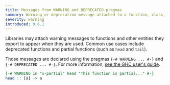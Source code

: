 ```yaml
---
title: Messages from WARNING and DEPRECATED pragmas
summary: Warning or deprecation message attached to a function, class, type, or module in a library
severity: warning
introduced: 9.6.1
---
```


Libraries may attach warning messages to functions and other entities they
export to appear when they are used. Common use cases include deprecated
functions and partial functions (such as `head` and `tail`).

Those messages are declared using the pragmas `{-# WARNING ... #-}` and
`{-# DEPRECATED ... #-}`.
For more information, [see the GHC user's guide][users-guide].

[users-guide]: https://downloads.haskell.org/ghc/latest/docs/users_guide/exts/pragmas.html#warning-and-deprecated-pragmas

```haskell
{-# WARNING in "x-partial" head "This function is partial..." #-}
head :: [a] -> a
```
